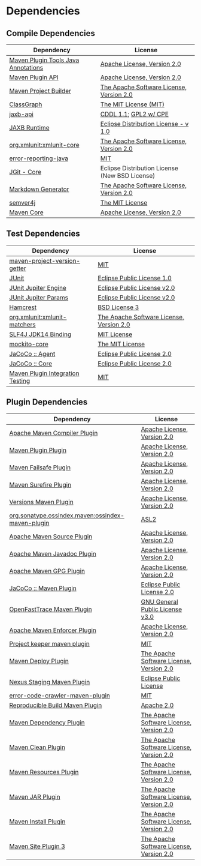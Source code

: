 <!-- @formatter:off -->
# Dependencies

## Compile Dependencies

| Dependency                               | License                                        |
| ---------------------------------------- | ---------------------------------------------- |
| [Maven Plugin Tools Java Annotations][0] | [Apache License, Version 2.0][1]               |
| [Maven Plugin API][2]                    | [Apache License, Version 2.0][1]               |
| [Maven Project Builder][4]               | [The Apache Software License, Version 2.0][5]  |
| [ClassGraph][6]                          | [The MIT License (MIT)][7]                     |
| [jaxb-api][8]                            | [CDDL 1.1][9]; [GPL2 w/ CPE][9]                |
| [JAXB Runtime][11]                       | [Eclipse Distribution License - v 1.0][12]     |
| [org.xmlunit:xmlunit-core][13]           | [The Apache Software License, Version 2.0][5]  |
| [error-reporting-java][15]               | [MIT][16]                                      |
| [JGit - Core][17]                        | Eclipse Distribution License (New BSD License) |
| [Markdown Generator][18]                 | [The Apache Software License, Version 2.0][5]  |
| [semver4j][20]                           | [The MIT License][21]                          |
| [Maven Core][22]                         | [Apache License, Version 2.0][1]               |

## Test Dependencies

| Dependency                             | License                                       |
| -------------------------------------- | --------------------------------------------- |
| [maven-project-version-getter][24]     | [MIT][16]                                     |
| [JUnit][26]                            | [Eclipse Public License 1.0][27]              |
| [JUnit Jupiter Engine][28]             | [Eclipse Public License v2.0][29]             |
| [JUnit Jupiter Params][28]             | [Eclipse Public License v2.0][29]             |
| [Hamcrest][32]                         | [BSD License 3][33]                           |
| [org.xmlunit:xmlunit-matchers][13]     | [The Apache Software License, Version 2.0][5] |
| [SLF4J JDK14 Binding][36]              | [MIT License][21]                             |
| [mockito-core][38]                     | [The MIT License][39]                         |
| [JaCoCo :: Agent][40]                  | [Eclipse Public License 2.0][41]              |
| [JaCoCo :: Core][40]                   | [Eclipse Public License 2.0][41]              |
| [Maven Plugin Integration Testing][44] | [MIT][16]                                     |

## Plugin Dependencies

| Dependency                                              | License                                       |
| ------------------------------------------------------- | --------------------------------------------- |
| [Apache Maven Compiler Plugin][46]                      | [Apache License, Version 2.0][1]              |
| [Maven Plugin Plugin][48]                               | [Apache License, Version 2.0][1]              |
| [Maven Failsafe Plugin][50]                             | [Apache License, Version 2.0][1]              |
| [Maven Surefire Plugin][52]                             | [Apache License, Version 2.0][1]              |
| [Versions Maven Plugin][54]                             | [Apache License, Version 2.0][1]              |
| [org.sonatype.ossindex.maven:ossindex-maven-plugin][56] | [ASL2][5]                                     |
| [Apache Maven Source Plugin][58]                        | [Apache License, Version 2.0][1]              |
| [Apache Maven Javadoc Plugin][60]                       | [Apache License, Version 2.0][1]              |
| [Apache Maven GPG Plugin][62]                           | [Apache License, Version 2.0][5]              |
| [JaCoCo :: Maven Plugin][64]                            | [Eclipse Public License 2.0][41]              |
| [OpenFastTrace Maven Plugin][66]                        | [GNU General Public License v3.0][67]         |
| [Apache Maven Enforcer Plugin][68]                      | [Apache License, Version 2.0][1]              |
| [Project keeper maven plugin][70]                       | [MIT][16]                                     |
| [Maven Deploy Plugin][72]                               | [The Apache Software License, Version 2.0][5] |
| [Nexus Staging Maven Plugin][74]                        | [Eclipse Public License][27]                  |
| [error-code-crawler-maven-plugin][76]                   | [MIT][16]                                     |
| [Reproducible Build Maven Plugin][78]                   | [Apache 2.0][5]                               |
| [Maven Dependency Plugin][80]                           | [The Apache Software License, Version 2.0][5] |
| [Maven Clean Plugin][82]                                | [The Apache Software License, Version 2.0][5] |
| [Maven Resources Plugin][84]                            | [The Apache Software License, Version 2.0][5] |
| [Maven JAR Plugin][86]                                  | [The Apache Software License, Version 2.0][5] |
| [Maven Install Plugin][88]                              | [The Apache Software License, Version 2.0][5] |
| [Maven Site Plugin 3][90]                               | [The Apache Software License, Version 2.0][5] |

[40]: https://www.eclemma.org/jacoco/index.html
[70]: https://github.com/exasol/project-keeper-maven-plugin
[15]: https://github.com/exasol/error-reporting-java
[5]: http://www.apache.org/licenses/LICENSE-2.0.txt
[11]: https://eclipse-ee4j.github.io/jaxb-ri/
[52]: https://maven.apache.org/surefire/maven-surefire-plugin/
[82]: http://maven.apache.org/plugins/maven-clean-plugin/
[16]: https://opensource.org/licenses/MIT
[38]: https://github.com/mockito/mockito
[4]: http://maven.apache.org/
[24]: https://github.com/exasol/maven-project-version-getter
[54]: http://www.mojohaus.org/versions-maven-plugin/
[33]: http://opensource.org/licenses/BSD-3-Clause
[46]: https://maven.apache.org/plugins/maven-compiler-plugin/
[9]: https://oss.oracle.com/licenses/CDDL+GPL-1.1
[62]: http://maven.apache.org/plugins/maven-gpg-plugin/
[2]: https://maven.apache.org/ref/3.8.2/maven-plugin-api/
[18]: https://github.com/Steppschuh/Java-Markdown-Generator
[66]: https://github.com/itsallcode/openfasttrace-maven-plugin
[26]: http://junit.org
[41]: https://www.eclipse.org/legal/epl-2.0/
[64]: https://www.jacoco.org/jacoco/trunk/doc/maven.html
[13]: https://www.xmlunit.org/
[39]: https://github.com/mockito/mockito/blob/main/LICENSE
[78]: http://zlika.github.io/reproducible-build-maven-plugin
[21]: http://www.opensource.org/licenses/mit-license.php
[6]: https://github.com/classgraph/classgraph
[8]: https://github.com/eclipse-ee4j/jaxb-api
[28]: https://junit.org/junit5/
[48]: https://maven.apache.org/plugin-tools/maven-plugin-plugin
[58]: https://maven.apache.org/plugins/maven-source-plugin/
[32]: http://hamcrest.org/JavaHamcrest/
[36]: http://www.slf4j.org
[84]: http://maven.apache.org/plugins/maven-resources-plugin/
[0]: https://maven.apache.org/plugin-tools/maven-plugin-annotations
[22]: https://maven.apache.org/ref/3.8.2/maven-core/
[20]: https://github.com/vdurmont/semver4j
[74]: http://www.sonatype.com/public-parent/nexus-maven-plugins/nexus-staging/nexus-staging-maven-plugin/
[50]: https://maven.apache.org/surefire/maven-failsafe-plugin/
[80]: http://maven.apache.org/plugins/maven-dependency-plugin/
[7]: http://opensource.org/licenses/MIT
[27]: http://www.eclipse.org/legal/epl-v10.html
[67]: https://www.gnu.org/licenses/gpl-3.0.html
[86]: http://maven.apache.org/plugins/maven-jar-plugin/
[12]: http://www.eclipse.org/org/documents/edl-v10.php
[1]: https://www.apache.org/licenses/LICENSE-2.0.txt
[68]: https://maven.apache.org/enforcer/maven-enforcer-plugin/
[29]: https://www.eclipse.org/legal/epl-v20.html
[88]: http://maven.apache.org/plugins/maven-install-plugin/
[56]: https://sonatype.github.io/ossindex-maven/maven-plugin/
[17]: https://www.eclipse.org/jgit/
[44]: https://github.com/exasol/maven-plugin-integration-testing
[72]: http://maven.apache.org/plugins/maven-deploy-plugin/
[90]: http://maven.apache.org/plugins/maven-site-plugin/
[60]: https://maven.apache.org/plugins/maven-javadoc-plugin/
[76]: https://github.com/exasol/error-code-crawler-maven-plugin
